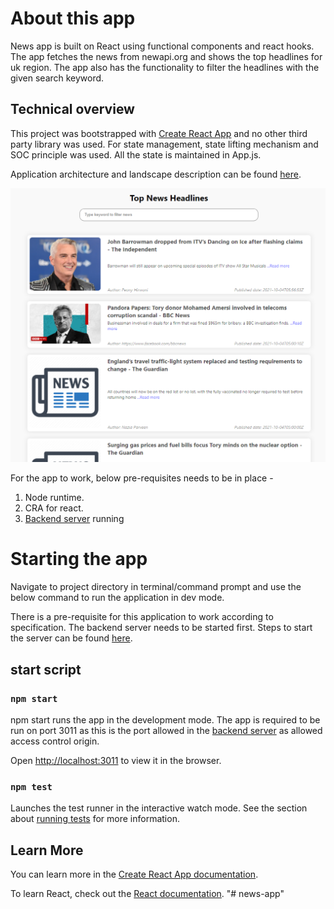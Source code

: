 # About this app

News app is built on React using functional components and react hooks. The app fetches the news from newapi.org and shows the top headlines for uk region. The app also has the functionality to filter the headlines with the given search keyword.

## Technical overview

This project was bootstrapped with [Create React App](https://github.com/facebook/create-react-app) and no other third party library was used. For state management, state lifting mechanism and SOC principle was used. All the state is maintained in App.js.

Application architecture and landscape description can be found [here](https://github.com/sshankar02/news-app/blob/main/docs/Architecture&Landscape.png).

<img src="./news-app.png">

For the app to work, below pre-requisites needs to be in place -

1. Node runtime.
2. CRA for react.
3. [Backend server](https://github.com/sshankar02/NewsApp-server) running

# Starting the app

Navigate to project directory in terminal/command prompt and use the below command to run the application in dev mode.

There is a pre-requisite for this application to work according to specification. The backend server needs to be started first. Steps to start the server can be found [here](https://github.com/sshankar02/NewsApp-server).

## start script

### `npm start`

npm start runs the app in the development mode. The app is required to be run on port 3011 as this is the port allowed in the [backend server](https://github.com/sshankar02/NewsApp-server) as allowed access control origin.

Open [http://localhost:3011](http://localhost:3011) to view it in the browser.

### `npm test`

Launches the test runner in the interactive watch mode.
See the section about [running tests](https://facebook.github.io/create-react-app/docs/running-tests) for more information.

## Learn More

You can learn more in the [Create React App documentation](https://facebook.github.io/create-react-app/docs/getting-started).

To learn React, check out the [React documentation](https://reactjs.org/).
"# news-app"
